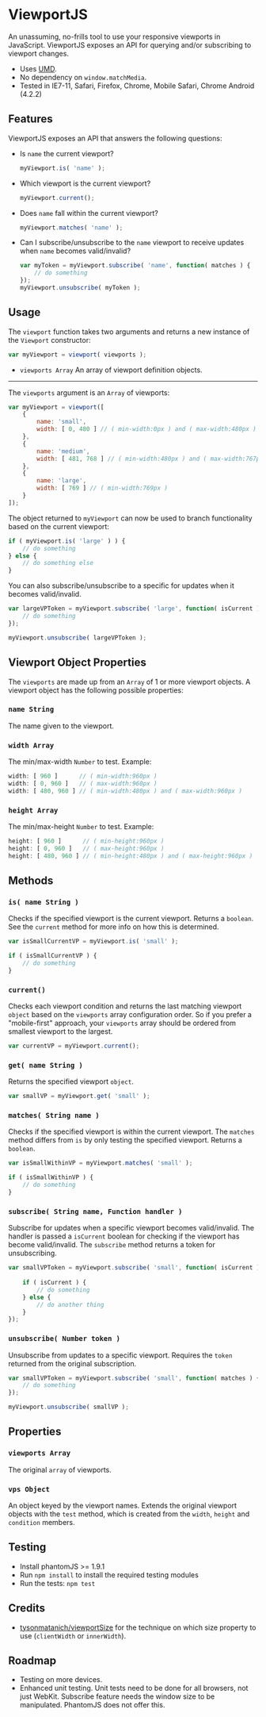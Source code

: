 # ViewportJS #

An unassuming, no-frills tool to use your responsive viewports in JavaScript. ViewportJS exposes an API for querying and/or subscribing to viewport changes.

- Uses [UMD](https://github.com/umdjs/umd).
- No dependency on `window.matchMedia`.
- Tested in IE7-11, Safari, Firefox, Chrome, Mobile Safari, Chrome Android (4.2.2)



## Features ##

ViewportJS exposes an API that answers the following questions:

- Is `name` the current viewport?
  
  ```js
  myViewport.is( 'name' );
  ```

- Which viewport is the current viewport?

  ```js
  myViewport.current();
  ```

- Does `name` fall within the current viewport?

  ```js
  myViewport.matches( 'name' );
  ```

- Can I subscribe/unsubscribe to the `name` viewport to receive updates when `name` becomes valid/invalid?

  ```js
  var myToken = myViewport.subscribe( 'name', function( matches ) {
      // do something
  });
  myViewport.unsubscribe( myToken );
  ```


## Usage ##

The `viewport` function takes two arguments and returns a new instance of the `Viewport` constructor:

```js
var myViewport = viewport( viewports );
```

- `viewports Array` An array of viewport definition objects.

---

The `viewports` argument is an `Array` of viewports:

```js
var myViewport = viewport([
    {
        name: 'small',
        width: [ 0, 480 ] // ( min-width:0px ) and ( max-width:480px )
    },
    {
        name: 'medium',
        width: [ 481, 768 ] // ( min-width:480px ) and ( max-width:767px )
    },
    {
        name: 'large',
        width: [ 769 ] // ( min-width:769px )
    }
]);
```

The object returned to `myViewport` can now be used to branch functionality based on the current viewport:

```js
if ( myViewport.is( 'large' ) ) {
    // do something
} else {
    // do something else
}
```

You can also subscribe/unsubscribe to a specific for updates when it becomes valid/invalid.

```js
var largeVPToken = myViewport.subscribe( 'large', function( isCurrent ) {
    // do something
});

myViewport.unsubscribe( largeVPToken );
```



## Viewport Object Properties ##

The `viewports` are made up from an `Array` of 1 or more viewport objects. A viewport object has the following possible properties:


### `name String` ###

The name given to the viewport.
    

### `width Array` ###

The min/max-width `Number` to test. Example:

```js  
width: [ 960 ]      // ( min-width:960px )
width: [ 0, 960 ]   // ( max-width:960px )
width: [ 480, 960 ] // ( min-width:480px ) and ( max-width:960px )
```

### `height Array` ###

The min/max-height `Number` to test. Example:

```js
height: [ 960 ]      // ( min-height:960px )
height: [ 0, 960 ]   // ( max-height:960px )
height: [ 480, 960 ] // ( min-height:480px ) and ( max-height:960px )
```



## Methods ##

### `is( name String )` ###

Checks if the specified viewport is the current viewport. Returns a `boolean`. See the `current` method for more info on how this is determined.

```js
var isSmallCurrentVP = myViewport.is( 'small' );

if ( isSmallCurrentVP ) {
    // do something
}
```

### `current()` ###

Checks each viewport condition and returns the last matching viewport `object` based on the `viewports` array configuration order. So if you prefer a "mobile-first" approach, your `viewports` array should be ordered from smallest viewport to the largest.

```js
var currentVP = myViewport.current();
```


### `get( name String )` ###

Returns the specified viewport `object`.

```js
var smallVP = myViewport.get( 'small' );
```

### `matches( String name )` ###

Checks if the specified viewport is within the current viewport. The `matches` method differs from `is` by only testing the specified viewport. Returns a `boolean`.

```js
var isSmallWithinVP = myViewport.matches( 'small' );

if ( isSmallWithinVP ) {
    // do something
}
```

### `subscribe( String name, Function handler )` ###

Subscribe for updates when a specific viewport becomes valid/invalid. The handler is passed a `isCurrent` boolean for checking if the viewport has become valid/invalid. The `subscribe` method returns a token for unsubscribing.

```js
var smallVPToken = myViewport.subscribe( 'small', function( isCurrent ) {
    
    if ( isCurrent ) {
        // do something
    } else {
        // do another thing
    }
});
```

### `unsubscribe( Number token )` ###

Unsubscribe from updates to a specific viewport. Requires the `token` returned from the original subscription.

```js
var smallVPToken = myViewport.subscribe( 'small', function( matches ) {
    // do something
});

myViewport.unsubscribe( smallVP );
```



## Properties ##


### `viewports Array` ###

The original `array` of viewports.


### `vps Object` ###

An object keyed by the viewport names. Extends the original viewport objects with the `test` method, which is created from the `width`, `height` and `condition` members.



## Testing ##

- Install phantomJS >= 1.9.1
- Run `npm install` to install the required testing modules
- Run the tests: `npm test`



## Credits ##

- [tysonmatanich/viewportSize](https://github.com/tysonmatanich/viewportSize) for the technique on which size property to use (`clientWidth` or `innerWidth`).



## Roadmap ##

- Testing on more devices.
- Enhanced unit testing. Unit tests need to be done for all browsers, not just WebKit. Subscribe feature needs the window size to be manipulated. PhantomJS does not offer this. 
